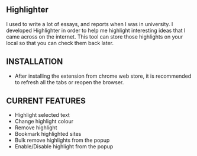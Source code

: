 ## Highlighter

I used to write a lot of essays, and reports when I was in university. I developed Highlighter in order to help me highlight interesting ideas that I came across on the internet. This tool can store those highlights on your local so that you can check them back later.

## INSTALLATION

- After installing the extension from chrome web store, it is recommended to refresh all the tabs or reopen the browser.

## CURRENT FEATURES

- Highlight selected text
- Change highlight colour
- Remove highlight
- Bookmark highlighted sites
- Bulk remove highlights from the popup
- Enable/Disable highlight from the popup
